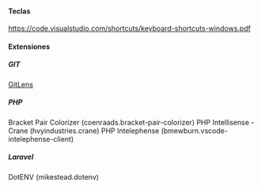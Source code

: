 #### Teclas
https://code.visualstudio.com/shortcuts/keyboard-shortcuts-windows.pdf

#### Extensiones
##### GIT
[GitLens](https://gitlens.amod.io/)
##### PHP
Bracket Pair Colorizer (coenraads.bracket-pair-colorizer)
PHP Intellisense - Crane (hvyindustries.crane)
PHP Intelephense (bmewburn.vscode-intelephense-client)

##### Laravel
DotENV (mikestead.dotenv)

